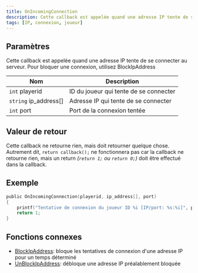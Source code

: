 ```yaml
---
title: OnIncomingConnection
description: Cette callback est appelée quand une adresse IP tente de se connecter au serveur.
tags: [IP, connexion, joueur]
---
```


## Paramètres

Cette callback est appelée quand une adresse IP tente de se connecter au serveur. Pour bloquer une connexion, utilisez BlockIpAddress

| Nom                   | Description                                        |
| --------------------- | -------------------------------------------------- |
| `int` playerid        | ID du joueur qui tente de se connecter             |
| `string` ip_address[] | Adresse IP qui tente de se connecter               |
| `int` port            | Port de la connexion tentée                        |

## Valeur de retour

Cette callback ne retourne rien, mais doit retourner quelque chose. Autrement dit, `return callback();` ne fonctionnera pas car la callback ne retourne rien, mais un return _(`return 1;` ou `return 0;`)_ doit être effectué dans la callback.

## Exemple

```c
public OnIncomingConnection(playerid, ip_address[], port)
{
    printf("Tentative de connexion du joueur ID %i [IP/port: %s:%i]", playerid, ip_address, port);
    return 1;
}
```

## Fonctions connexes

- [BlockIpAddress](../functions/BlockIpAddress): bloque les tentatives de connexion d'une adresse IP pour un temps déterminé
- [UnBlockIpAddress](../functions/UnBlockIpAddress): débloque une adresse IP préalablement bloquée
